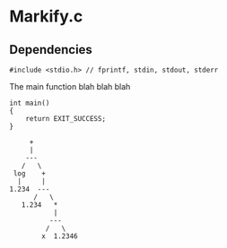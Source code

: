# Markify.c

## Dependencies

    #include <stdio.h> // fprintf, stdin, stdout, stderr

The main function blah blah blah

    int main()
    {
        return EXIT_SUCCESS;
    }

```
     +
     |
    ---
   /   \
 log    +
  |     |
1.234  ---
      /   \
   1.234   *
           |
          ---
         /   \
        x  1.2346
```
